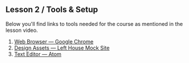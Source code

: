 ## Lesson 2 / Tools & Setup  

Below you'll find links to tools needed for the course as mentioned in the lesson video.

1. [Web Browser — Google Chrome](https://www.google.com/chrome)
2. [Design Assets — Left House Mock Site](https://github.com/scottusrobus/become-a-web-developer/tree/master/01-html-starter)
3. [Text Editor — Atom](https://www.atom.io)
